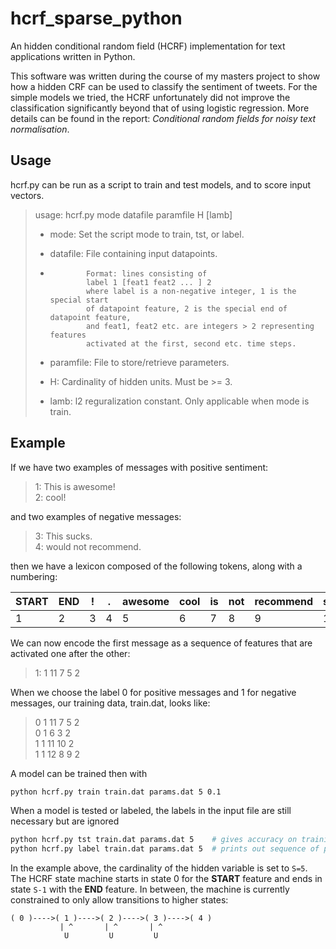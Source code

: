 hcrf_sparse_python
==================

An hidden conditional random field (HCRF) implementation for text applications 
written in Python.

This software was written during the course of my masters project to show how 
a hidden CRF can be used to classify the sentiment of tweets. For the simple
models we tried, the HCRF unfortunately did not improve the classification
significantly beyond that of using logistic regression. More details can be 
found in the report: *Conditional random fields for noisy text normalisation*.

Usage
---------

hcrf.py can be run as a script to train and test models, and to score input
vectors.
> usage: hcrf.py mode datafile paramfile H [lamb]  
>  
> +   mode:      Set the script mode to train, tst, or label.  
>
> +   datafile:  File containing input datapoints.  
>  +             Format: lines consisting of  
>                label 1 [feat1 feat2 ... ] 2  
>                where label is a non-negative integer, 1 is the special start  
>                of datapoint feature, 2 is the special end of datapoint feature,  
>                and feat1, feat2 etc. are integers > 2 representing features  
>                activated at the first, second etc. time steps.  
>
> +  paramfile: File to store/retrieve parameters.  
>
> + H:         Cardinality of hidden units. Must be >= 3.  
>
> +  lamb:      l2 reguralization constant. Only applicable when mode is train.  

Example
-------
If we have two examples of messages with positive sentiment:
> 1: This is awesome!  
> 2: cool!

and two examples of negative messages:
> 3: This sucks.  
> 4: would not recommend.

then we have a lexicon composed of the following tokens, along with a numbering:

|  START  |  END  |  !|  .| awesome| cool| is| not| recommend| sucks| this| would | 
|---------|-------|---|---|--------|-----|---|----|----------|------|-----|-------|
|        1|      2|  3|  4|       5|    6|  7|   8|         9|    10|  11 |     12|

We can now encode the first message as a sequence of features that are activated
one after the other:
> 1: 1 11 7 5 2

When we choose the label 0 for positive messages and 1 for negative messages, our
training data, train.dat, looks like:
> 0 1 11 7 5 2  
> 0 1 6 3 2  
> 1 1 11 10 2  
> 1 1 12 8 9 2

A model can be trained then with
```bash
python hcrf.py train train.dat params.dat 5 0.1
```

When a model is tested or labeled, the labels in the input file are still necessary 
but are ignored
```bash
python hcrf.py tst train.dat params.dat 5    # gives accuracy on training data
python hcrf.py label train.dat params.dat 5  # prints out sequence of predicted labels
```

In the example above, the cardinality of the hidden variable is set to `S=5`.
The HCRF state machine starts in state 0 for the **START** feature and ends
in state `S-1` with the **END** feature. In between, the machine is currently
constrained to only allow transitions to higher states:
```
( 0 )---->( 1 )---->( 2 )---->( 3 )---->( 4 )
           | ^       | ^       | ^      
            U         U         U
```


